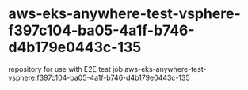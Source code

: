 # aws-eks-anywhere-test-vsphere-f397c104-ba05-4a1f-b746-d4b179e0443c-135
repository for use with E2E test job aws-eks-anywhere-test-vsphere:f397c104-ba05-4a1f-b746-d4b179e0443c-135
